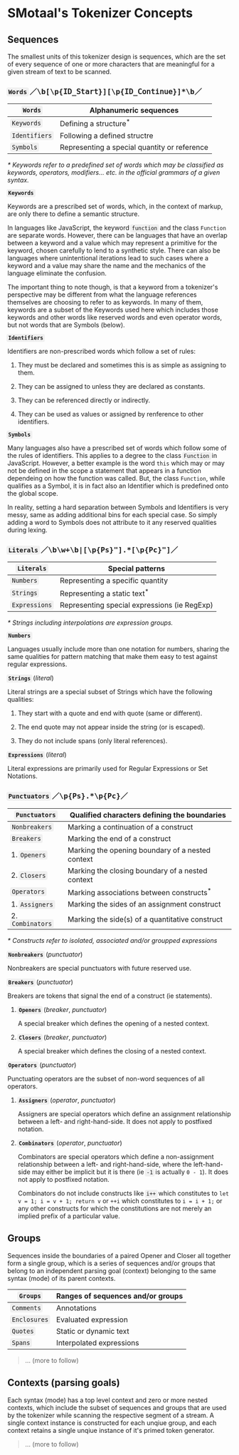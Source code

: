 # SMotaal's Tokenizer Concepts

## Sequences

The smallest units of this tokenizer design is sequences, which are the set of every sequence of one or more characters that are meaningful for a given stream of text to be scanned.

### `Words` ／<samp>\b[\p{𝙸𝙳_𝚂𝚝𝚊𝚛𝚝}][\p{‌𝙸𝙳_𝙲𝚘𝚗𝚝𝚒𝚗𝚞𝚎}]\*\b</samp>／

| `Words`       | Alphanumeric sequences                       |
| ------------- | -------------------------------------------- |
| `Keywords`    | Defining a structure<sup>\*</sup>            |
| `Identifiers` | Following a defined structre                 |
| `Symbols`     | Representing a special quantity or reference |

_\* Keywords refer to a predefined set of words which may be classified as keywords, operators, modifiers... etc. in the official grammars of a given syntax._

**`Keywords`**

Keywords are a prescribed set of words, which, in the context of markup, are only there to define a semantic structure.

In languages like JavaScript, the keyword `function` and the class `Function` are separate words. However, there can be languages that have an overlap between a keyword and a value which may represent a primitive for the keyword, chosen carefully to lend to a synthetic style. There can also be languages where unintentional iterations lead to such cases where a keyword and a value may share the name and the mechanics of the language eliminate the confusion.

The important thing to note though, is that a keyword from a tokenizer's perspective may be different from what the language references themselves are choosing to refer to as keywords. In many of them, keywords are a subset of the Keywords used here which includes those keywords and other words like reserved words and even operator words, but not words that are Symbols (below).

**`Identifiers`**

Identifiers are non-prescribed words which follow a set of rules:

1. They must be declared and sometimes this is as simple as assigning to them.

2. They can be assigned to unless they are declared as constants.

3. They can be referenced directly or indirectly.

4. They can be used as values or assigned by renference to other identifiers.

**`Symbols`**

Many languages also have a prescribed set of words which follow some of the rules of identifiers. This applies to a degree to the class `Function` in JavaScript. However, a better example is the word `this` which may or may not be defined in the scope a statement that appears in a function dependeing on how the function was called. But, the class `Function`, while qualifies as a Symbol, it is in fact also an Identifier which is predefined onto the global scope.

In reality, setting a hard separation between Symbols and Identifiers is very messy, same as adding additional bins for each special case. So simply adding a word to Symbols does not attribute to it any reserved qualities during lexing.

### `Literals` ／<samp>\b\w+\b|[\p{Ps}"].\*[\p{Pc}"]</samp>／

| `Literals`    | Special patterns                             |
| ------------- | -------------------------------------------- |
| `Numbers`     | Representing a specific quantity             |
| `Strings`     | Representing a static text<sup>\*</sup>      |
| `Expressions` | Representing special expressions (ie RegExp) |

_\* Strings including interpolations are expression groups._

**`Numbers`**

Languages usually include more than one notation for numbers, sharing the same qualities for pattern matching that make them easy to test against regular expressions.

**`Strings`** (_literal_)

Literal strings are a special subset of Strings which have the following qualities:

1. They start with a quote and end with quote (same or different).

2. The end quote may not appear inside the string (or is escaped).

3. They do not include spans (only literal references).

**`Expressions`** (_literal_)

Literal expressions are primarily used for Regular Expressions or Set Notations.

### `Punctuators` ／<samp>\p{Ps}.\*\p{Pc}</samp>／

| `Punctuators`    | Qualified characters defining the boundaries         |
| ---------------- | ---------------------------------------------------- |
| `Nonbreakers`    | Marking a continuation of a construct                |
| `Breakers`       | Marking the end of a construct                       |
| 1. `Openers`     | Marking the opening boundary of a nested context     |
| 2. `Closers`     | Marking the closing boundary of a nested context     |
| `Operators`      | Marking associations between constructs<sup>\*</sup> |
| 1. `Assigners`   | Marking the sides of an assignment construct         |
| 2. `Combinators` | Marking the side(s) of a quantitative construct      |

_\* Constructs refer to isolated, associated and/or groupped expressions_

**`Nonbreakers`** (_punctuator_)

Nonbreakers are special punctuators with future reserved use.

**`Breakers`** (_punctuator_)

Breakers are tokens that signal the end of a construct (ie statements).

1. **`Openers`** (_breaker_, _punctuator_)

   A special breaker which defines the opening of a nested context.

2. **`Closers`** (_breaker_, _punctuator_)

   A special breaker which defines the closing of a nested context.

**`Operators`** (_punctuator_)

Punctuating operators are the subset of non-word sequences of all operators.

1. **`Assigners`** (_operator_, _punctuator_)

   Assigners are special operators which define an assignment relationship between a left- and right-hand-side. It does not apply to postfixed notation.

2. **`Combinators`** (_operator_, _punctuator_)

   Combinators are special operators which define a non-assignment relationship between a left- and right-hand-side, where the left-hand-side may either be implicit but it is there (ie `-1` is actually `0 - 1`). It does not apply to postfixed notation.

   Combinators do not include constructs like `i++` which constitutes to `let v = 1; i = v + 1; return v` or `++i` which constitutes to `i = i + 1;` or any other constructs for which the constitutions are not merely an implied prefix of a particular value.

## Groups

Sequences inside the boundaries of a paired Opener and Closer all together form a single group, which is a series of sequences and/or groups that belong to an independent parsing goal (context) belonging to the same syntax (mode) of its parent contexts.

| `Groups`     | Ranges of sequences and/or groups |
| ------------ | --------------------------------- |
| `Comments`   | Annotations                       |
| `Enclosures` | Evaluated expression              |
| `Quotes`     | Static or dynamic text            |
| `Spans`      | Interpolated expressions          |

> … (more to follow)

## Contexts (parsing goals)

Each syntax (mode) has a top level context and zero or more nested contexts, which include the subset of sequences and groups that are used by the tokenizer while scanning the respective segment of a stream. A single context instance is constructed for each unqiue group, and each context retains a single unqiue instance of it's primed token generator.

> … (more to follow)

<style>
code:first-child { background-color: rgba(0,0,0,.05); border-radius: 0.25ex; box-shadow: 0 0 0 2px rgba(0,0,0,.05); padding: 0 0.25ex; }
/* border: 0.25ex transparent rgba(0,0,0,.02); */
</style>

